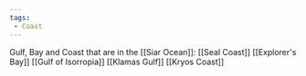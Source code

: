 ```yaml
---
tags:
 - Coast
---
```


Gulf, Bay and Coast that are in the [[Siar Ocean]]:
[[Seal Coast]]
[[Explorer's Bay]]
[[Gulf of Isorropia]]
[[Klamas Gulf]]
[[Kryos Coast]]